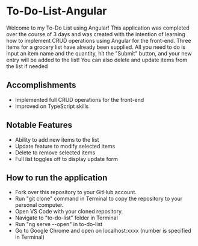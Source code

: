 # To-Do-List-Angular

Welcome to my To-Do List using Angular! This application was completed over the course of 3 days and was created with the intention of learning how to implement CRUD operations using Angular for the front-end. Three items for a grocery list have already been supplied. All you need to do is input an item name and the quantity, hit the "Submit" button, and your new entry will be added to the list! You can also delete and update items from the list if needed

## Accomplishments
- Implemented full CRUD operations for the front-end
- Improved on TypeScript skills

## Notable Features
- Ability to add new items to the list
- Update feature to modify selected items
- Delete to remove selected items
- Full list toggles off to display update form

## How to run the application

- Fork over this repository to your GitHub account.
- Run "git clone" command in Terminal to copy the repository to your personal computer.
- Open VS Code with your cloned repository.
- Navigate to "to-do-list" folder in Terminal
- Run "ng serve --open" in to-do-list
- Go to Google Chrome and open on localhost:xxxx (number is specified in Terminal)